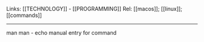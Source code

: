 Links: [[TECHNOLOGY]] - [[PROGRAMMING]]
Rel: [[macos]]; [[linux]]; [[commands]]

--- 
man man - echo manual entry for command